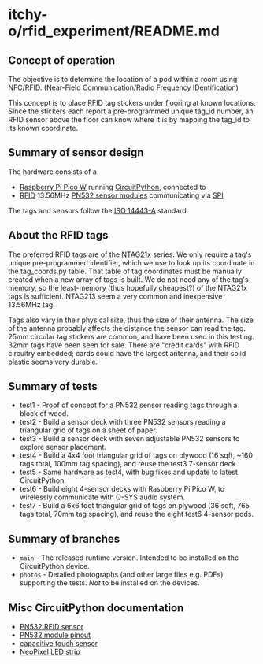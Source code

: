 # itchy-o/rfid_experiment/README.md

## Concept of operation
The objective is to determine the location of a pod within a room using NFC/RFID.
(Near-Field Communication/Radio Frequency IDentification)

This concept is to place RFID tag stickers under flooring at known locations.
Since the stickers each report a pre-programmed unique tag_id number, an RFID sensor above the floor
can know where it is by mapping the tag_id to its known coordinate.

## Summary of sensor design
The hardware consists of a
- [Raspberry Pi Pico W](https://www.raspberrypi.com/products/raspberry-pi-pico/)
running [CircuitPython](https://circuitpython.org/), connected to
- [RFID](https://en.wikipedia.org/wiki/Radio-frequency_identification)
13.56MHz [PN532 sensor modules](https://www.ebay.com/sch/i.html?_nkw=pn532+rfid+v3)
communicating via [SPI](https://en.wikipedia.org/wiki/Serial_Peripheral_Interface)

The tags and sensors follow the [ISO 14443-A](https://en.wikipedia.org/wiki/ISO/IEC_14443) standard.

## About the RFID tags
The preferred RFID tags are of the
[NTAG21x](https://www.nxp.com/products/rfid-nfc/nfc-hf/ntag-for-tags-and-labels/ntag-213-215-216-nfc-forum-type-2-tag-compliant-ic-with-144-504-888-bytes-user-memory:NTAG213_215_216)
series.
We only require a tag's unique pre-programmed identifier, which we use to look up its coordinate in the tag_coords.py table.
That table of tag coordinates must be manually created when a new array of tags is built.
We do not need any of the tag's memory, so the least-memory (thus hopefully cheapest?) of the NTAG21x tags is sufficient.
NTAG213 seem a very common and inexpensive 13.56MHz tag.

Tags also vary in their physical size, thus the size of their antenna.
The size of the antenna probably affects the distance the sensor can read the tag.
25mm circular tag stickers are common, and have been used in this testing.
32mm tags have been seen for sale.
There are "credit cards" with RFID circuitry embedded; cards could have the largest antenna, and their solid plastic seems very durable.

## Summary of tests
- test1 - Proof of concept for a PN532 sensor reading tags through a block of wood.
- test2 - Build a sensor deck with three PN532 sensors reading a triangular grid of tags on a sheet of paper.
- test3 - Build a sensor deck with seven adjustable PN532 sensors to explore sensor placement.
- test4 - Build a 4x4 foot triangular grid of tags on plywood (16 sqft, ~160 tags total, 100mm tag spacing), and reuse the test3 7-sensor deck.
- test5 - Same hardware as test4, with bug fixes and update to latest CircuitPython.
- test6 - Build eight 4-sensor decks with Raspberry Pi Pico W, to wirelessly communicate with Q-SYS audio system.
- test7 - Build a 6x6 foot triangular grid of tags on plywood (36 sqft, 765 tags total, 70mm tag spacing), and reuse the eight test6 4-sensor pods.

## Summary of branches
- `main` - The released runtime version.  Intended to be installed on the CircuitPython device.
- `photos` - Detailed photographs (and other large files e.g. PDFs) supporting the tests.  _Not_ to be installed on the devices.

## Misc CircuitPython documentation
- [PN532 RFID sensor](https://docs.circuitpython.org/projects/pn532/en/latest/api.html)
- [PN532 module pinout](https://components101.com/wireless/pn532-nfc-rfid-module)
- [capacitive touch sensor](https://learn.adafruit.com/circuitpython-essentials/circuitpython-cap-touch)
- [NeoPixel LED strip](https://learn.adafruit.com/circuitpython-essentials/circuitpython-neopixel)
